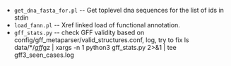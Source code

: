 * `get_dna_fasta_for.pl` -- Get toplevel dna sequences for the list of ids in stdin
* `load_fann.pl` -- Xref linked load of functional annotation.
* `gff_stats.py` -- check GFF validity based on config/gff_metaparser/valid_structures.conf, log, try to fix
  ls data/*/*gff*gz | xargs -n 1 python3 gff_stats.py 2>&1 | tee gff3_seen_cases.log

